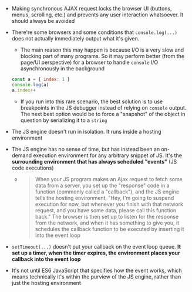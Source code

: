 - Making synchronous AJAX request locks the browser UI (buttons, menus, scrolling, etc.) and prevents any user interaction whatsoever. It should always be avoided
- There're some browsers and some conditions that `console.log(...)` does not actually immediately output what it's given. 
    - The main reason this may happen is because I/O is a very slow and blocking part of many programs. So it may perform better (from the page/UI perspective) for a browser to handle `console` I/O asynchronously in the background

    ```js
    const a = { index: 1 }
    console.log(a)
    a.index++
    ```

    - If you run into this rare scenario, the best solution is to use breakpoints in the JS debugger instead of relying on `console` output. The next best option would be to force a "snapshot" of the object in question by serializing it to a `string`
- The JS engine doesn't run in isolation. It runs inside a hosting environment
- The JS engine has no sense of time, but has instead been an on-demand execution environment for any arbitrary snippet of JS. It's the **surrounding environment that has always scheduled "events"** (JS code executions) 
  - > When your JS program makes an Ajax request to fetch some data from a server, you set up the "response" code in a function (commonly called a "callback"), and the JS engine tells the hosting environment, "Hey, I'm going to suspend execution for now, but whenever you finish with that network request, and you have some data, please call this function back." The browser is then set up to listen for the response from the network, and when it has something to give you, it schedules the callback function to be executed by inserting it into the event loop
- `setTimeout(...)` doesn't put your callback on the event loop queue. **It set up a timer, when the timer expires, the environment places your callback into the event loop**
- It's not until ES6 JavaScript that specifies how the event works, which means technically it's within the purview of the JS engine, rather than just the hosting environment